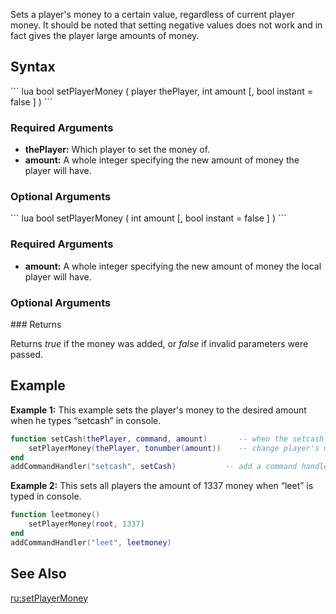 Sets a player's money to a certain value, regardless of current player money. It should be noted that setting negative values does not work and in fact gives the player large amounts of money.

Syntax
------

<section name="Server" class="server" show="true">
``` lua
bool setPlayerMoney ( player thePlayer, int amount [, bool instant = false ] ) 
```

### Required Arguments

-   **thePlayer:** Which player to set the money of.
-   **amount:** A whole integer specifying the new amount of money the player will have.

### Optional Arguments

</section>
<section name="Client" class="client" show="true">
``` lua
bool setPlayerMoney ( int amount [, bool instant = false ] ) 
```

### Required Arguments

-   **amount:** A whole integer specifying the new amount of money the local player will have.

### Optional Arguments

</section>
### Returns

Returns *true* if the money was added, or *false* if invalid parameters were passed.

Example
-------

**Example 1:** This example sets the player's money to the desired amount when he types “setcash” in console.

``` lua
function setCash(thePlayer, command, amount)       -- when the setcash function is called
    setPlayerMoney(thePlayer, tonumber(amount))    -- change player's money to the desired amount
end
addCommandHandler("setcash", setCash)           -- add a command handler for setcash
```

**Example 2:** This sets all players the amount of 1337 money when “leet” is typed in console.

``` lua
function leetmoney()
    setPlayerMoney(root, 1337)
end
addCommandHandler("leet", leetmoney)
```

See Also
--------

[ru:setPlayerMoney](/ru:setPlayerMoney.md "wikilink")
